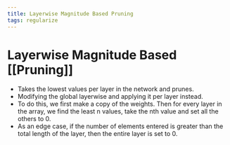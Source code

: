 ```yaml
---
title: Layerwise Magnitude Based Pruning
tags: regularize
---
```


# Layerwise Magnitude Based [[Pruning]]
- Takes the lowest values per layer in the network and prunes.
- Modifying the global layerwise and applying it per layer instead. 
- To do this, we first make a copy of the weights. Then for every layer in the array, we find the least n values, take the nth value and set all the others to 0.
- As an edge case, if the number of elements entered is greater than the total length of the layer, then the entire layer is set to 0.
























































































